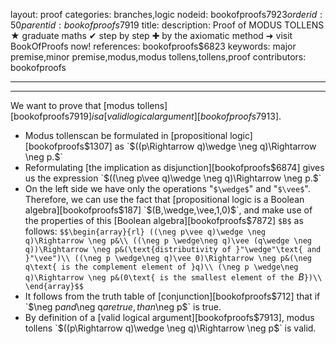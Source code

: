 layout: proof
categories: branches,logic
nodeid: bookofproofs$7923
orderid: 50
parentid: bookofproofs$7919
title: 
description:  Proof of MODUS TOLLENS &#9733; graduate maths &#10004; step by step &#10010; by the axiomatic method &#10140; visit BookOfProofs now!
references: bookofproofs$6823
keywords: major premise,minor premise,modus,modus tollens,tollens,proof
contributors: bookofproofs

---


---

We want to prove that [modus tollens][bookofproofs$7919] is a [valid logical argument][bookofproofs$7913].
* Modus tollenscan be formulated in [propositional logic][bookofproofs$1307] as `$((p\Rightarrow q)\wedge \neg q)\Rightarrow \neg p.$`
* Reformulating [the implication as disjunction][bookofproofs$6874] gives us the expression `$((\neg p\vee q)\wedge \neg  q)\Rightarrow \neg p.$`
* On the left side we have only the operations "`$\wedge$`" and "`$\vee$`". Therefore, we can use the fact that [propositional logic is a Boolean algebra][bookofproofs$187] `$(B,\wedge,\vee,1,0)$`, and make use of the properties of this [Boolean algebra][bookofproofs$7872] `$B$` as follows:
`$$\begin{array}{rl}
((\neg p\vee q)\wedge \neg  q)\Rightarrow \neg p&\\
((\neg p \wedge\neg q)\vee (q\wedge \neg q))\Rightarrow \neg p&(\text{distributivity of }"\wedge"\text{ and }"\vee")\\
((\neg p \wedge\neg q)\vee 0)\Rightarrow \neg p&(\neg q\text{ is the complement element of }q)\\
(\neg p \wedge\neg q)\Rightarrow \neg p&(0\text{ is the smallest element of the `$B$`})\\
\end{array}$$`
* It follows from the truth table of [conjunction][bookofproofs$712] that if `$\neg p$` and `$\neg q$` are true, than `$\neg p$` is true.
* By definition of a [valid logical argument][bookofproofs$7913], modus tollens `$((p\Rightarrow q)\wedge \neg q)\Rightarrow \neg p$` is valid.
